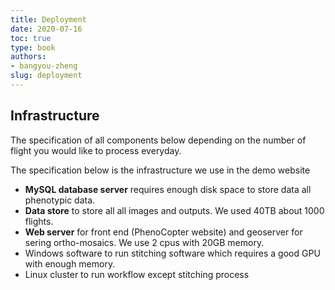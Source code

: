 ```yaml
---
title: Deployment
date: 2020-07-16
toc: true
type: book
authors:
- bangyou-zheng
slug: deployment
---
```


## Infrastructure 

The specification of all components below depending on the number of flight you would like to process everyday. 

The specification below is the infrastructure we use in the demo website
* **MySQL database server** requires enough disk space to store data all phenotypic data.
* **Data store** to store all all images and outputs. We used 40TB about 1000 flights. 
* **Web server** for front end (PhenoCopter website) and geoserver for sering ortho-mosaics. We use 2 cpus with 20GB memory.  
* Windows software to run stitching software which requires a good GPU with enough memory.
* Linux cluster to run workflow except stitching process



